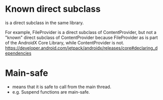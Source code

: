 # Known direct subclass
is a direct subclass in the same library.

For example, FileProvider is a direct subclass of ContentProvider, but not a "known" direct subclass of ContentProvider because FileProvider as is part of the AndroidX Core Library, while ContentProvider is not.
https://developer.android.com/jetpack/androidx/releases/core#declaring_dependencies

# Main-safe
* means that it is safe to call from the main thread.
* e.g. Suspend functions are main-safe.

